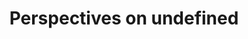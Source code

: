 ---
# Accomplishments widget.
widget: "howto"  # Widget name:  common, howto perspective, reading, cd-with-jenkins-and-docker  etc
headless: true  # This file represents a page section.
active: true  # Activate this widget? true/false
weight: 2 # Order that this section will appear.
title: "Perspectives on undefined"
subtitle: ""

# Date format
date_format: "Jan 2006"

# Accomplishments.
#   Add/remove as many `[[item]]` blocks below as you like.
#   `title`, `organization` and `date_start` are the required parameters.
#   Leave other parameters empty if not required.
#   Begin/end multi-line descriptions with 3 quotes `"""`.
item:
smallItem: 
 - title: "What’s up with SPIFFE?"
   summary: "blog.scytale.io"
   linkText: ""
   linkUrl: "https://blog.scytale.io/so-whats-been-happening-with-spiffe-bf558853bccb"
   openNewWindow: 
   image: "https://res.cloudinary.com/agile-seo/image/fetch/w_62,dpr_1.0,d_blank_am8gzx.png/https%3A%2F%2Flogo.clearbit.com%2Fblog.scytale.io%3Fsize%3D250"
 - title: "Knox: Secret management in Multi-Tenant Environments with SPIFFE"
   summary: "medium.com"
   linkText: ""
   linkUrl: "https://medium.com/@Pinterest_Engineering/secret-management-in-multi-tenant-environments-debc9236a744"
   openNewWindow: 
   image: "https://res.cloudinary.com/agile-seo/image/fetch/w_62,dpr_1.0,d_blank_am8gzx.png/https%3A%2F%2Flogo.clearbit.com%2Fmedium.com%3Fsize%3D250"
 - title: "Sunil James, CEO of Scytale, Explains SPIFFE"
   summary: "thenewstack.io"
   linkText: ""
   linkUrl: "https://thenewstack.io/sunil-james-ceo-of-scytale-explains-spiffe/"
   openNewWindow: 
   image: "https://res.cloudinary.com/agile-seo/image/fetch/w_62,dpr_1.0,d_blank_am8gzx.png/https%3A%2F%2Flogo.clearbit.com%2Fthenewstack.io%3Fsize%3D250"
 - title: "How to use SPIFFE and SPIRE with Ease"
   summary: "tfir.io"
   linkText: ""
   linkUrl: "https://www.tfir.io/should-you-buy-support-for-spiffe-from-scytale/"
   openNewWindow: 
   image: "https://res.cloudinary.com/agile-seo/image/fetch/w_62,dpr_1.0,d_blank_am8gzx.png/https%3A%2F%2Flogo.clearbit.com%2Ftfir.io%3Fsize%3D250"
---